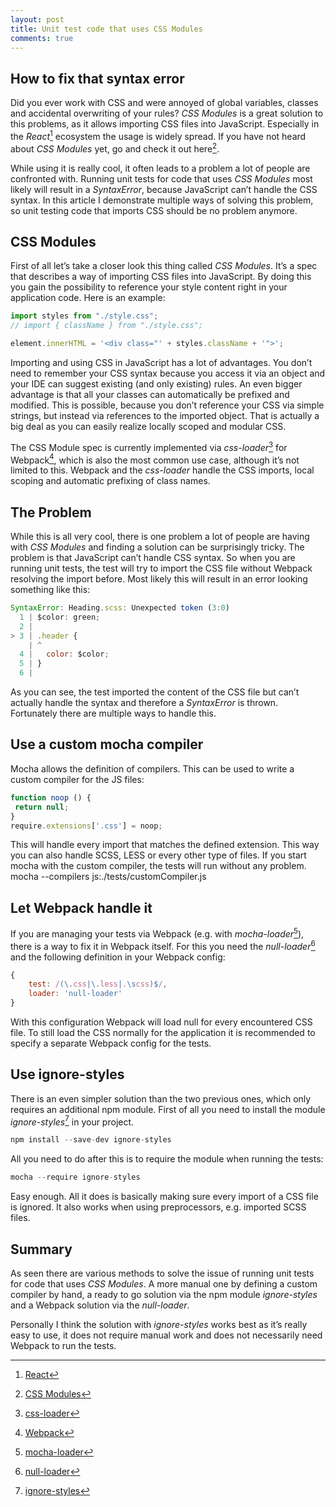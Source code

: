 ```yaml
---
layout: post
title: Unit test code that uses CSS Modules
comments: true
---
```


## How to fix that syntax error
Did you ever work with CSS and were annoyed of global variables, classes and accidental overwriting of your rules? *CSS Modules* is a great solution to this problems, as it allows importing CSS files into JavaScript. Especially in the *React*[^react] ecosystem the usage is widely spread. If you have not heard about *CSS Modules* yet, go and check it out here[^css-modules].

While using it is really cool, it often leads to a problem a lot of people are confronted with. Running unit tests for code that uses *CSS Modules* most likely will result in a *SyntaxError*, because JavaScript can’t handle the CSS syntax. In this article I demonstrate multiple ways of solving this problem, so unit testing code that imports CSS should be no problem anymore.

## CSS Modules
First of all let’s take a closer look this thing called *CSS Modules*. It’s a spec that describes a way of importing CSS files into JavaScript. By doing this you gain the possibility to reference your style content right in your application code. Here is an example:

```js
import styles from "./style.css";
// import { className } from "./style.css";

element.innerHTML = '<div class="' + styles.className + '">';
```

Importing and using CSS in JavaScript has a lot of advantages. You don’t need to remember your CSS syntax because you access it via an object and your IDE can suggest existing (and only existing) rules. An even bigger advantage is that all your classes can automatically be prefixed and modified. This is possible, because you don’t reference your CSS via simple strings, but instead via references to the imported object. That is actually a big deal as you can easily realize locally scoped and modular CSS.

The CSS Module spec is currently implemented via *css-loader*[^css-loader] for Webpack[^webpack], which is also the most common use case, although it’s not limited to this. Webpack and the *css-loader* handle the CSS imports, local scoping and automatic prefixing of class names.

## The Problem
While this is all very cool, there is one problem a lot of people are having with *CSS Modules* and finding a solution can be surprisingly tricky. The problem is that JavaScript can’t handle CSS syntax. So when you are running unit tests, the test will try to import the CSS file without Webpack resolving the import before. Most likely this will result in an error looking something like this:

```js
SyntaxError: Heading.scss: Unexpected token (3:0)
  1 | $color: green;
  2 |
> 3 | .header {
    | ^
  4 |   color: $color;
  5 | }
  6 |
```

As you can see, the test imported the content of the CSS file but can’t actually handle the syntax and therefore a *SyntaxError* is thrown. Fortunately there are multiple ways to handle this.

## Use a custom mocha compiler
Mocha allows the definition of compilers. This can be used to write a custom compiler for the JS files:

```js
function noop () {
 return null;
}
require.extensions['.css'] = noop;
```

This will handle every import that matches the defined extension. This way you can also handle SCSS, LESS or every other type of files. If you start mocha with the custom compiler, the tests will run without any problem.
mocha --compilers js:./tests/customCompiler.js

## Let Webpack handle it
If you are managing your tests via Webpack (e.g. with *mocha-loader*[^mocha-loader]), there is a way to fix it in Webpack itself. For this you need the *null-loader*[^null-loader] and the following definition in your Webpack config:

```js
{
    test: /(\.css|\.less|.\scss)$/,
    loader: 'null-loader'
}
```

With this configuration Webpack will load null for every encountered CSS file. To still load the CSS normally for the application it is recommended to specify a separate Webpack config for the tests.

## Use ignore-styles
There is an even simpler solution than the two previous ones, which only requires an additional npm module. First of all you need to install the module *ignore-styles*[^ignore-styles] in your project.

```js
npm install --save-dev ignore-styles
```

All you need to do after this is to require the module when running the tests:

```js
mocha --require ignore-styles
```

Easy enough. All it does is basically making sure every import of a CSS file is ignored. It also works when using preprocessors, e.g. imported SCSS files.

## Summary
As seen there are various methods to solve the issue of running unit tests for code that uses *CSS Modules*. A more manual one by defining a custom compiler by hand, a ready to go solution via the npm module *ignore-styles* and a Webpack solution via the *null-loader*.

Personally I think the solution with *ignore-styles* works best as it’s really easy to use, it does not require manual work and does not necessarily need Webpack to run the tests.

[^react]: [React](https://facebook.github.io/react/)
[^css-modules]: [CSS Modules](https://github.com/css-modules/css-modules)
[^css-loader]: [css-loader](https://github.com/webpack/css-loader)
[^webpack]: [Webpack](https://webpack.github.io/)
[^mocha-loader]: [mocha-loader](https://github.com/webpack/mocha-loader)
[^null-loader]: [null-loader](https://github.com/webpack/null-loader)
[^ignore-styles]: [ignore-styles](https://github.com/bkonkle/ignore-styles)
